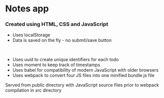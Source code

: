 # Notes app 
### Created using HTML, CSS and JavaScript

+ Uses localStorage
+ Data is saved on the fly - no submit/save button
</br>

+ Uses uuid to create unique identifiers for each todo
+ Uses moment to keep track of timestamps
+ Uses babel for compatibility of modern JavaScript with older browsers
+ Uses webpack to convert four JS files into one minified bundle.js file

<p>Served from public directory with JavaScript source files prior to webpack compilation in src directory</P>